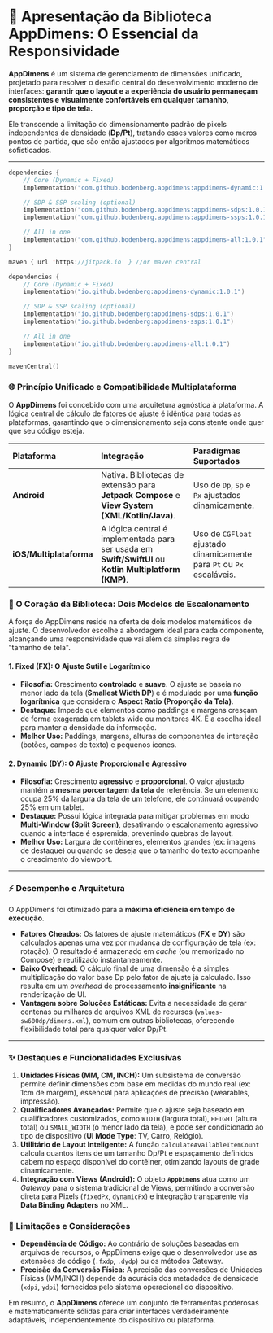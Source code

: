 # 📖 Apresentação da Biblioteca AppDimens: O Essencial da Responsividade

**AppDimens** é um sistema de gerenciamento de dimensões unificado, projetado para resolver o desafio central do desenvolvimento moderno de interfaces: **garantir que o layout e a experiência do usuário permaneçam consistentes e visualmente confortáveis em qualquer tamanho, proporção e tipo de tela.**

Ele transcende a limitação do dimensionamento padrão de pixels independentes de densidade (**Dp/Pt**), tratando esses valores como meros pontos de partida, que são então ajustados por algoritmos matemáticos sofisticados.

---

```kotlin
dependencies {
    // Core (Dynamic + Fixed)
    implementation("com.github.bodenberg.appdimens:appdimens-dynamic:1.0.1")

    // SDP & SSP scaling (optional)
    implementation("com.github.bodenberg.appdimens:appdimens-sdps:1.0.1")
    implementation("com.github.bodenberg.appdimens:appdimens-ssps:1.0.1")

    // All in one
    implementation("com.github.bodenberg.appdimens:appdimens-all:1.0.1")
}

maven { url 'https://jitpack.io' } //or maven central
```

```kotlin
dependencies {
    // Core (Dynamic + Fixed)
    implementation("io.github.bodenberg:appdimens-dynamic:1.0.1")

    // SDP & SSP scaling (optional)
    implementation("io.github.bodenberg:appdimens-sdps:1.0.1")
    implementation("io.github.bodenberg:appdimens-ssps:1.0.1")

    // All in one
    implementation("io.github.bodenberg:appdimens-all:1.0.1")
}

mavenCentral()
```



### 🌐 Princípio Unificado e Compatibilidade Multiplataforma

O **AppDimens** foi concebido com uma arquitetura agnóstica à plataforma. A lógica central de cálculo de fatores de ajuste é idêntica para todas as plataformas, garantindo que o dimensionamento seja consistente onde quer que seu código esteja.

| Plataforma | Integração | Paradigmas Suportados |
| :--- | :--- | :--- |
| **Android** | Nativa. Bibliotecas de extensão para **Jetpack Compose** e **View System (XML/Kotlin/Java)**. | Uso de `Dp`, `Sp` e `Px` ajustados dinamicamente. |
| **iOS/Multiplataforma** | A lógica central é implementada para ser usada em **Swift/SwiftUI** ou **Kotlin Multiplatform (KMP)**. | Uso de `CGFloat` ajustado dinamicamente para `Pt` ou `Px` escaláveis. |

### 🧠 O Coração da Biblioteca: Dois Modelos de Escalonamento

A força do AppDimens reside na oferta de dois modelos matemáticos de ajuste. O desenvolvedor escolhe a abordagem ideal para cada componente, alcançando uma responsividade que vai além da simples regra de "tamanho de tela".

#### 1. Fixed (FX): O Ajuste Sutil e Logarítmico
* **Filosofia:** Crescimento **controlado** e **suave**. O ajuste se baseia no menor lado da tela (**Smallest Width DP**) e é modulado por uma **função logarítmica** que considera o **Aspect Ratio (Proporção da Tela)**.
* **Destaque:** Impede que elementos como paddings e margens cresçam de forma exagerada em tablets wide ou monitores 4K. É a escolha ideal para manter a densidade da informação.
* **Melhor Uso:** Paddings, margens, alturas de componentes de interação (botões, campos de texto) e pequenos ícones.

#### 2. Dynamic (DY): O Ajuste Proporcional e Agressivo
* **Filosofia:** Crescimento **agressivo** e **proporcional**. O valor ajustado mantém a **mesma porcentagem da tela** de referência. Se um elemento ocupa 25% da largura da tela de um telefone, ele continuará ocupando 25% em um tablet.
* **Destaque:** Possui lógica integrada para mitigar problemas em modo **Multi-Window (Split Screen)**, desativando o escalonamento agressivo quando a interface é espremida, prevenindo quebras de layout.
* **Melhor Uso:** Largura de contêineres, elementos grandes (ex: imagens de destaque) ou quando se deseja que o tamanho do texto acompanhe o crescimento do viewport.

---

### ⚡ Desempenho e Arquitetura

O AppDimens foi otimizado para a **máxima eficiência em tempo de execução**.

* **Fatores Cheados:** Os fatores de ajuste matemáticos (**FX** e **DY**) são calculados apenas uma vez por mudança de configuração de tela (ex: rotação). O resultado é armazenado em *cache* (ou memorizado no Compose) e reutilizado instantaneamente.
* **Baixo Overhead:** O cálculo final de uma dimensão é a simples multiplicação do valor base Dp pelo fator de ajuste já calculado. Isso resulta em um *overhead* de processamento **insignificante** na renderização de UI.
* **Vantagem sobre Soluções Estáticas:** Evita a necessidade de gerar centenas ou milhares de arquivos XML de recursos (`values-sw600dp/dimens.xml`), comum em outras bibliotecas, oferecendo flexibilidade total para qualquer valor Dp/Pt.

---

### ✨ Destaques e Funcionalidades Exclusivas

1.  **Unidades Físicas (MM, CM, INCH):** Um subsistema de conversão permite definir dimensões com base em medidas do mundo real (ex: $1\text{cm}$ de margem), essencial para aplicações de precisão (wearables, impressão).
2.  **Qualificadores Avançados:** Permite que o ajuste seja baseado em qualificadores customizados, como `WIDTH` (largura total), `HEIGHT` (altura total) ou `SMALL_WIDTH` (o menor lado da tela), e pode ser condicionado ao tipo de dispositivo (**UI Mode Type**: TV, Carro, Relógio).
3.  **Utilitário de Layout Inteligente:** A função `calculateAvailableItemCount` calcula quantos itens de um tamanho Dp/Pt e espaçamento definidos cabem no espaço disponível do contêiner, otimizando layouts de grade dinamicamente.
4.  **Integração com Views (Android):** O objeto **`AppDimens`** atua como um *Gateway* para o sistema tradicional de Views, permitindo a conversão direta para Pixels (`fixedPx`, `dynamicPx`) e integração transparente via **Data Binding Adapters** no XML.

### 🛑 Limitações e Considerações

* **Dependência de Código:** Ao contrário de soluções baseadas em arquivos de recursos, o AppDimens exige que o desenvolvedor use as extensões de código (`.fxdp`, `.dydp`) ou os métodos Gateway.
* **Precisão da Conversão Física:** A precisão das conversões de Unidades Físicas (MM/INCH) depende da acurácia dos metadados de densidade (`xdpi`, `ydpi`) fornecidos pelo sistema operacional do dispositivo.

Em resumo, o **AppDimens** oferece um conjunto de ferramentas poderosas e matematicamente sólidas para criar interfaces verdadeiramente adaptáveis, independentemente do dispositivo ou plataforma.

